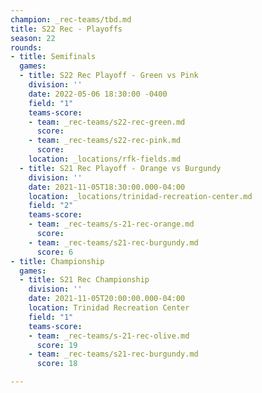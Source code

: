 ```yaml
---
champion: _rec-teams/tbd.md
title: S22 Rec - Playoffs
season: 22
rounds:
- title: Semifinals
  games:
  - title: S22 Rec Playoff - Green vs Pink
    division: ''
    date: 2022-05-06 18:30:00 -0400
    field: "1"
    teams-score:
    - team: _rec-teams/s22-rec-green.md
      score: 
    - team: _rec-teams/s22-rec-pink.md
      score: 
    location: _locations/rfk-fields.md
  - title: S21 Rec Playoff - Orange vs Burgundy
    division: ''
    date: 2021-11-05T18:30:00.000-04:00
    location: _locations/trinidad-recreation-center.md
    field: "2"
    teams-score:
    - team: _rec-teams/s-21-rec-orange.md
      score: 
    - team: _rec-teams/s21-rec-burgundy.md
      score: 6
- title: Championship
  games:
  - title: S21 Rec Championship
    division: ''
    date: 2021-11-05T20:00:00.000-04:00
    location: Trinidad Recreation Center
    field: "1"
    teams-score:
    - team: _rec-teams/s-21-rec-olive.md
      score: 19
    - team: _rec-teams/s21-rec-burgundy.md
      score: 18

---
```


